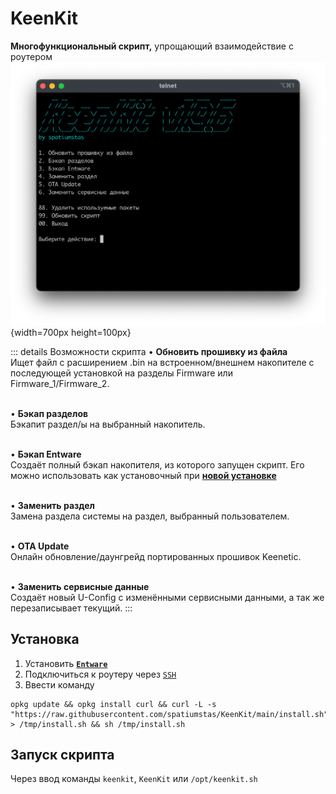 # KeenKit

**Многофункциональный скрипт,** упрощающий взаимодействие с роутером
![альтернативный текст](/public/assets/images/wiki/helpful/keenkit/main.png){width=700px height=100px}

::: details Возможности скрипта
• **Обновить прошивку из файла** <br/>Ищет файл с расширением .bin на встроенном/внешнем накопителе с последующей установкой на разделы Firmware или Firmware_1/Firmware_2.

<br/>• **Бэкап разделов** <br/>Бэкапит раздел/ы на выбранный накопитель.

<br/>• **Бэкап Entware** <br/>Создаёт полный бэкап накопителя, из которого запущен скрипт. Его можно использовать как установочный при [**новой установке**](/wiki/helpful/entware.md)

<br/>• **Заменить раздел** <br/>Замена раздела системы на раздел, выбранный пользователем.

<br/>• **OTA Update** <br/>Онлайн обновление/даунгрейд портированных прошивок Keenetic.

<br/>• **Заменить сервисные данные** <br/>Создаёт новый U-Config с изменёнными сервисными данными, а так же перезаписывает текущий.
:::

## Установка

1. Установить [**`Entware`**](/wiki/helpful/entware.md)
2. Подключиться к роутеру через [`SSH`](/wiki/helpful/entware.md#ssh)
3. Ввести команду

```shell
opkg update && opkg install curl && curl -L -s "https://raw.githubusercontent.com/spatiumstas/KeenKit/main/install.sh" > /tmp/install.sh && sh /tmp/install.sh
```

## Запуск скрипта

Через ввод команды `keenkit`, `KeenKit` или `/opt/keenkit.sh`
